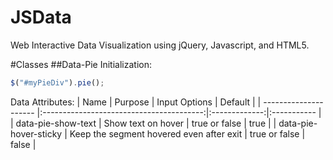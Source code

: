 JSData
======

Web Interactive Data Visualization using jQuery, Javascript, and HTML5.

#Classes
##Data-Pie
Initialization:
```javascript
$("#myPieDiv").pie();
```
Data Attributes:
| Name                  | Purpose                                  | Input Options | Default     |
| --------------------- |:----------------------------------------:|:-------------:|:----------- |
| data-pie-show-text    | Show text on hover                       | true or false | true        |
| data-pie-hover-sticky | Keep the segment hovered even after exit | true or false | false       |